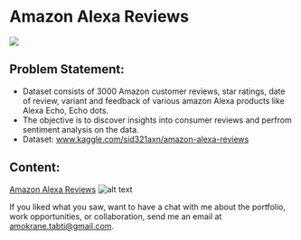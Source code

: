 # Amazon Alexa Reviews
![](https://images.unsplash.com/photo-1512446733611-9099a758e5e5?ixlib=rb-1.2.1&ixid=eyJhcHBfaWQiOjEyMDd9&auto=format&fit=crop&w=1350&q=80)

## Problem Statement:

- Dataset consists of 3000 Amazon customer reviews, star ratings, date of review, variant and feedback of various amazon Alexa products like Alexa Echo, Echo dots.
- The objective is to discover insights into consumer reviews and perfrom sentiment analysis on the data.
- Dataset: www.kaggle.com/sid321axn/amazon-alexa-reviews

## Content:

[Amazon Alexa Reviews](https://github.com/atabti/Data-Science-Portfolio/blob/master/Amazon%20Alexa%20Reviews/Amazon%20Alexa%20Reviews.ipynb) ![alt text](https://upload.wikimedia.org/wikipedia/commons/thumb/3/38/Jupyter_logo.svg/44px-Jupyter_logo.svg.png)


If you liked what you saw, want to have a chat with me about the portfolio, work opportunities, or collaboration, send me an email at amokrane.tabti@gmail.com.
